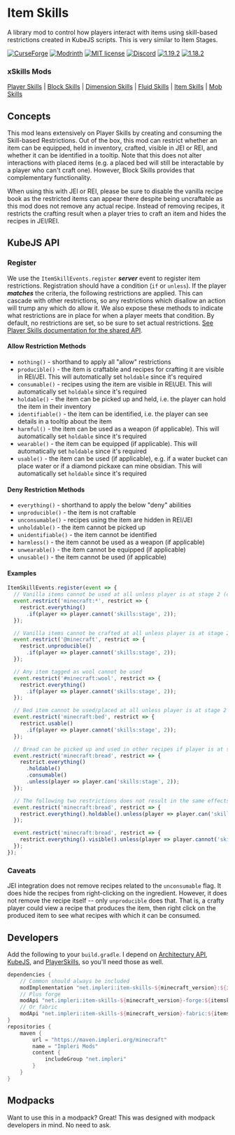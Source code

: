 # Item Skills

A library mod to control how players interact with items using skill-based restrictions created in KubeJS scripts. This
is very similar to Item Stages.

[![CurseForge](https://cf.way2muchnoise.eu/short_715904.svg)](https://www.curseforge.com/minecraft/mc-mods/item-skills)
[![Modrinth](https://img.shields.io/modrinth/dt/item-skills?color=bcdeb7&label=%20&logo=modrinth&logoColor=096765&style=plastic)](https://modrinth.com/mod/item-skills)
[![MIT license](https://img.shields.io/github/license/impleri/item-skills?color=bcdeb7&label=Source&logo=github&style=flat)](https://github.com/impleri/item-skills)
[![Discord](https://img.shields.io/discord/1093178610950623233?color=096765&label=Community&logo=discord&logoColor=bcdeb7&style=plastic)](https://discord.com/invite/avxJgbaUmG)
[![1.19.2](https://img.shields.io/maven-metadata/v?label=1.19.2&color=096765&metadataUrl=https%3A%2F%2Fmaven.impleri.org%2Fminecraft%2Fnet%2Fimpleri%2Fitem-skills-1.19.2%2Fmaven-metadata.xml&style=flat)](https://github.com/impleri/item-skills#developers)
[![1.18.2](https://img.shields.io/maven-metadata/v?label=1.18.2&color=096765&metadataUrl=https%3A%2F%2Fmaven.impleri.org%2Fminecraft%2Fnet%2Fimpleri%2Fitem-skills-1.18.2%2Fmaven-metadata.xml&style=flat)](https://github.com/impleri/item-skills#developers)

### xSkills Mods

[Player Skills](https://github.com/impleri/player-skills)
| [Block Skills](https://github.com/impleri/block-skills)
| [Dimension Skills](https://github.com/impleri/dimension-skills)
| [Fluid Skills](https://github.com/impleri/fluid-skills)
| [Item Skills](https://github.com/impleri/item-skills)
| [Mob Skills](https://github.com/impleri/mob-skills)

## Concepts

This mod leans extensively on Player Skills by creating and consuming the Skill-based Restrictions. Out of the box, this
mod can restrict whether an item can be equipped, held in inventory, crafted, visible in JEI or REI, and whether it can
be identified in a tooltip. Note that this does not alter interactions with placed items (e.g. a placed bed will still
be interactable by a player who can't craft one). However, Block Skills provides that complementary functionality.

When using this with JEI or REI, please be sure to disable the vanilla recipe book as the restricted items can appear
there despite being uncraftable as this mod does not remove any actual recipe. Instead of removing recipes, it restricts
the crafting result when a player tries to craft an item and hides the recipes in JEI/REI.

## KubeJS API

### Register

We use the `ItemSkillEvents.register` ***server*** event to register item restrictions. Registration should have a
condition (`if` or `unless`). If the player ***matches*** the criteria, the following restrictions are applied. This can
cascade with other restrictions, so any restrictions which disallow an action will trump any which do allow it. We also
expose these methods to indicate what restrictions are in place for when a player meets that condition. By default, no
restrictions are set, so be sure to set actual
restrictions. [See Player Skills documentation for the shared API](https://github.com/impleri/player-skills#kubejs-restrictions-api).

#### Allow Restriction Methods

- `nothing()` - shorthand to apply all "allow" restrictions
- `producible()` - the item is craftable and recipes for crafting it are visible in REI/JEI. This will automatically
  set `holdable` since it's required
- `consumable()` - recipes using the item are visible in REI/JEI. This will automatically set `holdable` since it's
  required
- `holdable()` - the item can be picked up and held, i.e. the player can hold the item in their inventory
- `identifiable()` - the item can be identified, i.e. the player can see details in a tooltip about the item
- `harmful()` - the item can be used as a weapon (if applicable). This will automatically set `holdable` since it's
  required
- `wearable()` - the item can be equipped (if applicable). This will automatically set `holdable` since it's required
- `usable()` - the item can be used (if applicable), e.g. if a water bucket can place water or if a diamond pickaxe can
  mine obsidian. This will automatically set `holdable` since it's required

#### Deny Restriction Methods

- `everything()` - shorthand to apply the below "deny" abilities
- `unproducible()` - the item is not craftable
- `unconsumable()` - recipes using the item are hidden in REI/JEI
- `unholdable()` - the item cannot be picked up
- `unidentifiable()` - the item cannot be identified
- `harmless()` - the item cannot be used as a weapon (if applicable)
- `unwearable()` - the item cannot be equipped (if applicable)
- `unusable()` - the item cannot be used (if applicable)

#### Examples

```js
ItemSkillEvents.register(event => {
  // Vanilla items cannot be used at all unless player is at stage 2 (or later)
  event.restrict('minecraft:*', restrict => {
    restrict.everything()
      .if(player => player.cannot('skills:stage', 2));
  });

  // Vanilla items cannot be crafted at all unless player is at stage 2 (or later)
  event.restrict('@minecraft', restrict => {
    restrict.unproducible()
      .if(player => player.cannot('skills:stage', 2));
  });

  // Any item tagged as wool cannot be used
  event.restrict('#minecraft:wool', restrict => {
    restrict.everything()
      .if(player => player.cannot('skills:stage', 2));
  });

  // Bed item cannot be used/placed at all unless player is at stage 2 (or later)
  event.restrict('minecraft:bed', restrict => {
    restrict.usable()
      .if(player => player.cannot('skills:stage', 2));
  });

  // Bread can be picked up and used in other recipes if player is at stage 1 or below but it cannot be eaten or identified
  event.restrict('minecraft:bread', restrict => {
    restrict.everything()
      .holdable()
      .consumable()
      .unless(player => player.can('skills:stage', 2));
  });

  // The following two restrictions does not result in the same effects as above: everything will still be denied to the player
  event.restrict('minecraft:bread', restrict => {
    restrict.everything().holdable().unless(player => player.can('skills:stage', 2));
  });

  event.restrict('minecraft:bread', restrict => {
    restrict.everything().visible().unless(player => player.cannot('skills:stage', 2));
  });
});
```

### Caveats

JEI integration does not remove recipes related to the `unconsumable` flag. It does hide the recipes from right-clicking
on the ingredient. However, it does not remove the recipe itself -- only `unproducible` does that. That is, a crafty
player could view a recipe that produces the item, then right click on the produced item to see what recipes with which
it can be consumed.

## Developers

Add the following to your `build.gradle`. I depend
on [Architectury API](https://github.com/architectury/architectury-api), [KubeJS](https://github.com/KubeJS-Mods/KubeJS),
and [PlayerSkills](https://github.com/impleri/player-skills), so you'll need those as well.

```groovy
dependencies {
    // Common should always be included 
    modImplementation "net.impleri:item-skills-${minecraft_version}:${itemskills_version}"
    // Plus forge
    modApi "net.impleri:item-skills-${minecraft_version}-forge:${itemskills_version}"
    // Or fabric
    modApi "net.impleri:item-skills-${minecraft_version}-fabric:${itemskills_version}"
}
repositories {
    maven {
        url = "https://maven.impleri.org/minecraft"
        name = "Impleri Mods"
        content {
            includeGroup "net.impleri"
        }
    }
}
```

## Modpacks

Want to use this in a modpack? Great! This was designed with modpack developers in mind. No need to ask.
